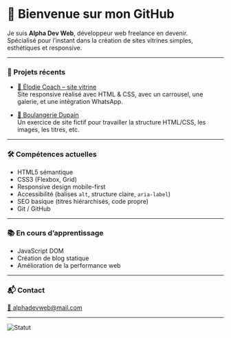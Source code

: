 # 👋 Bienvenue sur mon GitHub

Je suis **Alpha Dev Web**, développeur web freelance en devenir.  
Spécialisé pour l’instant dans la création de sites vitrines simples, esthétiques et responsive.

---

### 🚀 Projets récents

- [💼 Élodie Coach – site vitrine](https://alphadevweb.github.io/elodie-coach/)  
  Site responsive réalisé avec HTML & CSS, avec un carrousel, une galerie, et une intégration WhatsApp.

- [🥖 Boulangerie Dupain]([https://alphadevweb.github.io/boulangerie-dupain/index.html)  
  Un exercice de site fictif pour travailler la structure HTML/CSS, les images, les titres, etc.

---

### 🛠️ Compétences actuelles

- HTML5 sémantique
- CSS3 (Flexbox, Grid)
- Responsive design mobile-first
- Accessibilité (balises `alt`, structure claire, `aria-label`)
- SEO basique (titres hiérarchisés, code propre)
- Git / GitHub

---

### 📚 En cours d’apprentissage

- JavaScript DOM
- Création de blog statique
- Amélioration de la performance web

---

### 📬 Contact

[📧 alphadevweb@mail.com](mailto:alphadevweb.freelance@gmail.com)

---

![Statut](https://img.shields.io/badge/disponibilit%C3%A9-non%20disponible-red?style=flat-square)
